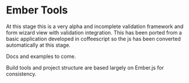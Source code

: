 # Ember Tools

At this stage this is a very alpha and incomplete validation framework and form wizard view with validation integration. This has been ported from a basic application developed in coffeescript so the js has been converted automatically at this stage.

Docs and examples to come.

Build tools and project structure are based largely on Ember.js for consistency.